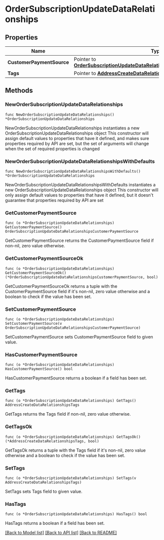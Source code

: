 # OrderSubscriptionUpdateDataRelationships

## Properties

Name | Type | Description | Notes
------------ | ------------- | ------------- | -------------
**CustomerPaymentSource** | Pointer to [**OrderSubscriptionUpdateDataRelationshipsCustomerPaymentSource**](OrderSubscriptionUpdateDataRelationshipsCustomerPaymentSource.md) |  | [optional] 
**Tags** | Pointer to [**AddressCreateDataRelationshipsTags**](AddressCreateDataRelationshipsTags.md) |  | [optional] 

## Methods

### NewOrderSubscriptionUpdateDataRelationships

`func NewOrderSubscriptionUpdateDataRelationships() *OrderSubscriptionUpdateDataRelationships`

NewOrderSubscriptionUpdateDataRelationships instantiates a new OrderSubscriptionUpdateDataRelationships object
This constructor will assign default values to properties that have it defined,
and makes sure properties required by API are set, but the set of arguments
will change when the set of required properties is changed

### NewOrderSubscriptionUpdateDataRelationshipsWithDefaults

`func NewOrderSubscriptionUpdateDataRelationshipsWithDefaults() *OrderSubscriptionUpdateDataRelationships`

NewOrderSubscriptionUpdateDataRelationshipsWithDefaults instantiates a new OrderSubscriptionUpdateDataRelationships object
This constructor will only assign default values to properties that have it defined,
but it doesn't guarantee that properties required by API are set

### GetCustomerPaymentSource

`func (o *OrderSubscriptionUpdateDataRelationships) GetCustomerPaymentSource() OrderSubscriptionUpdateDataRelationshipsCustomerPaymentSource`

GetCustomerPaymentSource returns the CustomerPaymentSource field if non-nil, zero value otherwise.

### GetCustomerPaymentSourceOk

`func (o *OrderSubscriptionUpdateDataRelationships) GetCustomerPaymentSourceOk() (*OrderSubscriptionUpdateDataRelationshipsCustomerPaymentSource, bool)`

GetCustomerPaymentSourceOk returns a tuple with the CustomerPaymentSource field if it's non-nil, zero value otherwise
and a boolean to check if the value has been set.

### SetCustomerPaymentSource

`func (o *OrderSubscriptionUpdateDataRelationships) SetCustomerPaymentSource(v OrderSubscriptionUpdateDataRelationshipsCustomerPaymentSource)`

SetCustomerPaymentSource sets CustomerPaymentSource field to given value.

### HasCustomerPaymentSource

`func (o *OrderSubscriptionUpdateDataRelationships) HasCustomerPaymentSource() bool`

HasCustomerPaymentSource returns a boolean if a field has been set.

### GetTags

`func (o *OrderSubscriptionUpdateDataRelationships) GetTags() AddressCreateDataRelationshipsTags`

GetTags returns the Tags field if non-nil, zero value otherwise.

### GetTagsOk

`func (o *OrderSubscriptionUpdateDataRelationships) GetTagsOk() (*AddressCreateDataRelationshipsTags, bool)`

GetTagsOk returns a tuple with the Tags field if it's non-nil, zero value otherwise
and a boolean to check if the value has been set.

### SetTags

`func (o *OrderSubscriptionUpdateDataRelationships) SetTags(v AddressCreateDataRelationshipsTags)`

SetTags sets Tags field to given value.

### HasTags

`func (o *OrderSubscriptionUpdateDataRelationships) HasTags() bool`

HasTags returns a boolean if a field has been set.


[[Back to Model list]](../README.md#documentation-for-models) [[Back to API list]](../README.md#documentation-for-api-endpoints) [[Back to README]](../README.md)



